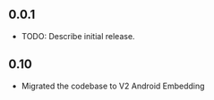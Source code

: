 ## 0.0.1

* TODO: Describe initial release.

## 0.10

* Migrated the codebase to V2 Android Embedding